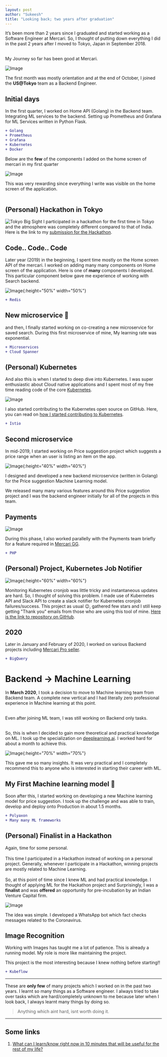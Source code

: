 ```yaml
---
layout: post
author: "Sukeesh"
title: "Looking back; two years after graduation"
---
```



It’s been more than 2 years since I graduated and started working as a Software Engineer at Mercari. So, I thought of putting down everything I did in the past 2 years after I moved to Tokyo, Japan in September 2018.

<br>
My Journey so far has been good at Mercari.

![Image](../assets/images/aug2020/mori.png)

The first month was mostly orientation and at the end of October, I joined the <b>US@Tokyo</b> team as a Backend Engineer.


## Initial days

In the first quarter, I worked on Home API (Golang) in the Backend team. Integrating ML services to the backend. Setting up Prometheus and Grafana for ML Services written in Python Flask.

```diff
+ Golang
+ Prometheus
+ Grafana
+ Kubernetes
+ Docker
```

Below are the <b>few</b> of the components I added on the home screen of mercari in my first quarter<br>

![Image](../assets/images/aug2020/octdec18.png)

This was very rewarding since everything I write was visible on the home screen of the application.
<br><br>

## (Personal) Hackathon in Tokyo

![Tokyo Big Sight](https://upload.wikimedia.org/wikipedia/commons/b/b9/Tokyo_Big_Sight_at_Night.jpg)
I participated in a hackathon for the first time in Tokyo and the atmosphere was completely different compared to that of India. Here is the link to my [submission for the Hackathon](https://devpost.com/software/smart-offline-ads).


## Code.. Code.. Code
<p>Later year (2019) in the beginning, I spent time mostly on the Home screen API of the mercari. I worked on adding many many components on Home screen of the application. Here is one of <b>many</b> components I developed. This particular component below gave me experience of working with Search backend.</p>

![Image](../assets/images/aug2020/janjun18.png){:height="50%" width="50%"}

```diff
+ Redis
```

## New microservice :tada:

and then, I finally started working on co-creating a new microservice for saved search. During this first microservice of mine, My learning rate was exponential.


```diff
+ Microservices
+ Cloud Spanner
```

## (Personal) Kubernetes

And also this is when I started to deep dive into Kubernetes. I was super enthusiastic about Cloud native applications and I spent most of my free time reading code of the core [Kubernetes](https://github.com/kubernetes/kubernetes/).

![Image](../assets/images/aug2020/kubernetes.png)

I also started contributing to the Kubernetes open source on GitHub. Here, you can read on [how I started contributing to Kubernetes](https://sukeesh.com/blog/2019-08-01/started-kubernetes).

```diff
+ Istio
```

## Second microservice

In mid-2019, I started working on Price suggestion project which suggests a price range when an user is listing an item on the app.

![Image](../assets/images/aug2020/ps.png){:height="40%" width="40%"}

I designed and developed a new backend microservice (written in Golang) for the Price suggestion Machine Learning model.

<!-- ![SOE](https://upload.wikimedia.org/wikipedia/commons/b/b9/Sieve_of_Eratosthenes_animation.gif) -->

We released many many various features around this Price suggestion project and I was the backend engineer initially for all of the projects in this team.

## Payments

![Image](../assets/images/aug2020/enoshima.png)

During this phase, I also worked parallelly with the Payments team briefly for a feature required in [Mercari GG](https://www.mercari.com/us/digital/).

```diff
+ PHP
```

## (Personal) Project, Kubernetes Job Notifier

![Image](../assets/images/aug2020/k8sjob.png){:height="60%" width="60%"}

Monitoring Kubernetes cronjob was little tricky and instantaneous updates are hard. So, I thought of solving this problem. I made use of Kubernetes API and Slack API to create a slack notifier for Kubernetes cronjob failures/success. This project as usual :wink:, gathered few stars and I still keep getting "Thank you" emails from those who are using this tool of mine. [Here is the link to repository on GitHub](https://github.com/sukeesh/k8s-job-notify).

## 2020

Later in January and February of 2020, I worked on various Backend projects including [Mercari Pro seller](https://www.mercari.com/us/become-a-pro-seller/).

```diff
+ BigQuery
```

# Backend -> Machine Learning

In <b>March 2020</b>, I took a decision to move to Machine learning team from Backend team. A complete new vertical and I had literally zero professional experience in Machine learning at this point.

<br>Even after joining ML team, I was still working on Backend only tasks.

<br>So, this is when I decided to gain more theoretical and practical knowledge on ML. I took up the specialization on [deeplearning.ai](deeplearning.ai). I worked hard for about a month to achieve this.

![Image](../assets/images/aug2020/dlcert.png){:height="70%" width="70%"}

This gave me so many insights. It was very practical and I completely recommend this to anyone who is interested in starting their career with ML. <br>

## My First Machine learning model :rocket:

Soon after this, I started working on developing a new Machine learning model for price suggestion. I took up the challenge and was able to train, develop and deploy onto Production in about 1.5 months.

<!-- ![Image](../assets/images/may2020/go_cpp.png) -->
```diff
+ Polyaxon
+ Many many ML frameworks
```

## (Personal) Finalist in a Hackathon

Again, time for some personal. <br><br>
This time I participated in a Hackathon instead of working on a personal project. Generally, whenever I participate in a Hackathon, winning projects are mostly related to Machine Learning. <br><br>
So, at this point of time since I knew ML and had practical knowledge. I thought of applying ML for the Hackathon project and Surprisingly, I was a <b>finalist</b> and was <b>offered</b> an opportunity for pre-incubation by an Indian Venture Capital firm.

![Image](../assets/images/aug2020/hackathon.png)

The idea was simple. I developed a WhatsApp bot which fact checks messages related to the Coronavirus.


## Image Recognition

Working with Images has taught me a lot of patience. This is already a running model. My role is more like maintaining the project. <br>

This project is the most interesting because I knew nothing before starting!!

```diff
+ Kubeflow
```

-------


These are **only few** of many projects which I worked on in the past two years. I learnt so many things as a Software engineer. I always tried to take over tasks which are hard/completely unknown to me because later when I look back, I always learnt many things by doing so. 

> Anything which aint hard, isnt worth doing it.

------

## Some links

1. [What can I learn/know right now in 10 minutes that will be useful for the rest of my life?](https://qr.ae/TUtVDd)
